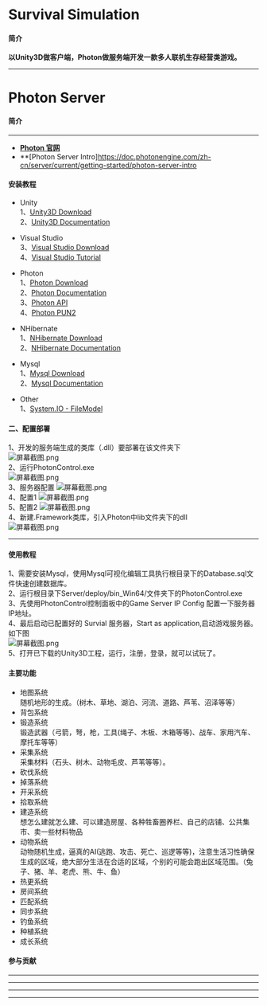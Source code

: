 # Survival Simulation
#### 简介
**以Unity3D做客户端，Photon做服务端开发一款多人联机生存经营类游戏。**  
***

# Photon Server
#### 简介
***
+ **[Photon 官网](https://www.photonengine.com/)**
+ **[Photon Server Intro]https://doc.photonengine.com/zh-cn/server/current/getting-started/photon-server-intro

#### 安装教程  

+ Unity  
1、[Unity3D Download](https://unity.com/cn/download)  
2、[Unity3D Documentation](https://docs.unity.cn/cn/2023.2/Manual/UnityManual.html)  

+ Visual Studio  
3、[Visual Studio Download](https://visualstudio.microsoft.com/zh-hans/downloads/)  
4、[Visual Studio Tutorial](https://docs.microsoft.com/zh-cn/) 

+ Photon  
1、[Photon Download](https://www.photonengine.com/zh-CN/sdks#server-sdkserverserver)  
2、[Photon Documentation](https://doc.photonengine.com/en-us/realtime/current/getting-started/realtime-intro)  
3、[Photon API](https://doc-api.photonengine.com/)  
4、[Photon PUN2](https://doc.photonengine.com/en-us/pun/v2/getting-started/pun-intro)  

+ NHibernate  
1、[NHibernate Download](https://nhibernate.info/)  
2、[NHibernate Documentation](https://nhibernate.info/doc/index.html)

+ Mysql  
1、[Mysql Download](https://dev.mysql.com/downloads/installer/)  
2、[Mysql Documentation](https://dev.mysql.com/doc/)

+ Other  
1、[System.IO - FileModel](https://www.cnblogs.com/OpenCoder/p/10766522.html)  


#### 二、配置部署   

1、开发的服务端生成的类库（.dll）要部署在该文件夹下   
![](https://images.gitee.com/uploads/images/2021/0408/221042_dc3d88c7_809545.png "屏幕截图.png")   
2、运行PhotonControl.exe   
![](https://images.gitee.com/uploads/images/2021/0408/222936_7b483061_809545.png "屏幕截图.png")   
3、服务器配置
![](https://images.gitee.com/uploads/images/2021/0408/224536_391bd944_809545.png "屏幕截图.png")   
4、配置1
![](https://images.gitee.com/uploads/images/2021/0413/173927_a49c1216_809545.png "屏幕截图.png")   
5、配置2
![](https://images.gitee.com/uploads/images/2021/0413/174732_f75f2b58_809545.png "屏幕截图.png")   
4、新建.Framework类库，引入Photon中lib文件夹下的dll   
![](https://images.gitee.com/uploads/images/2021/0414/001203_89c76811_809545.png "屏幕截图.png")
***

#### 使用教程  

1、需要安装Mysql，使用Mysql可视化编辑工具执行根目录下的Database.sql文件快速创建数据库。  
2、运行根目录下Server/deploy/bin_Win64/文件夹下的PhotonControl.exe  
3、先使用PhotonControl控制面板中的Game Server IP Config 配置一下服务器IP地址。  
4、最后启动已配置好的 Survial 服务器，Start as application,启动游戏服务器。如下图  
![](https://images.gitee.com/uploads/images/2020/0921/134921_7bb98680_809545.png "屏幕截图.png")     
5、打开已下载的Unity3D工程，运行，注册，登录，就可以试玩了。    

#### 主要功能

+ 地图系统  
随机地形的生成。（树木、草地、湖泊、河流、道路、芦苇、沼泽等等）  
+ 背包系统   
+ 锻造系统   
锻造武器（弓箭，弩，枪，工具(绳子、木板、木箱等等)、战车、家用汽车、摩托车等等）
+ 采集系统   
采集材料（石头、树木、动物毛皮、芦苇等等）。  
+ 砍伐系统   
+ 掉落系统   
+ 开采系统   
+ 拾取系统  
+ 建造系统  
想怎么建就怎么建、可以建造房屋、各种牲畜圈养栏、自己的店铺、公共集市、卖一些材料物品  
+ 动物系统  
动物随机生成，逼真的AI(逃跑、攻击、死亡、巡逻等等)，注意生活习性确保生成的区域，绝大部分生活在合适的区域，个别的可能会跑出区域范围。（兔子、猪、羊、老虎、熊、牛、鱼）  
+ 热更系统
+ 房间系统  
+ 匹配系统  
+ 同步系统  
+ 钓鱼系统
+ 种植系统  
+ 成长系统  

#### 参与贡献
***
***
***
***